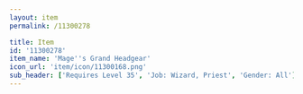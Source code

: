 ```yaml
---
layout: item
permalink: /11300278

title: Item
id: '11300278'
item_name: 'Mage''s Grand Headgear'
icon_url: 'item/icon/11300168.png'
sub_header: ['Requires Level 35', 'Job: Wizard, Priest', 'Gender: All']
---
```

